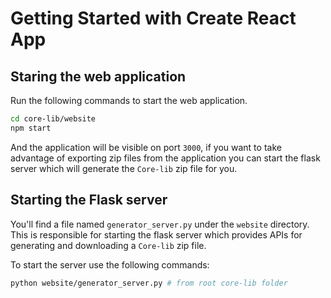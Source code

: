 # Getting Started with Create React App

## Staring the web application

Run the following commands to start the web application.

```bash
cd core-lib/website
npm start
```

And the application will be visible on port `3000`, if you want to take advantage of exporting zip files from the application you can start the flask server which will generate the `Core-lib` zip file for you.

## Starting the Flask server

You'll find a file named `generator_server.py` under the `website` directory.
This is responsible for starting the flask server which provides APIs for generating and downloading a `Core-lib` zip file.

To start the server use the following commands:

```bash
python website/generator_server.py # from root core-lib folder 
```
